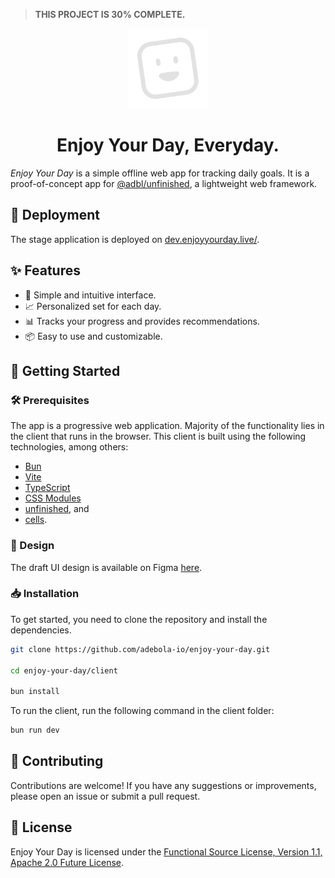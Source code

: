 > **THIS PROJECT IS 30% COMPLETE.**

<p align="center">
    <img src="assets/icon-gray.svg" width="128" height="128" alt="Icon of Enjoy Your Day, a square white outline with dot-circled eyes and a smiley face, slightly tilted to the right.">
</p>

<p align="center">
    <h1 align="center">Enjoy Your Day, Everyday.</h1>
</p>

_Enjoy Your Day_ is a simple offline web app for tracking daily goals. It is a proof-of-concept app for [@adbl/unfinished](https://github.com/adebola-io/unfinished), a lightweight web framework.
## 🚀 Deployment

The stage application is deployed on [dev.enjoyyourday.live/](https://dev.enjoyyourday.live/).

## ✨ Features

- 📝 Simple and intuitive interface.
- 📈 Personalized set for each day.
- 📊 Tracks your progress and provides recommendations.
- 📦 Easy to use and customizable.

## 🏁 Getting Started

### 🛠️ Prerequisites

The app is a progressive web application. Majority of the functionality lies in the client that runs in the browser. This client is built using the following technologies, among others:

- [Bun](https://bun.sh/)
- [Vite](https://vitejs.dev/)
- [TypeScript](https://www.typescriptlang.org/)
- [CSS Modules](https://github.com/css-modules/css-modules)
- [unfinished](https://github.com/adebola-io/unfinished), and
- [cells](https://github.com/adebola-io/cells).

### 🎨 Design

The draft UI design is available on Figma [here](https://www.figma.com/design/ANBzTQord4FWzzxzsMzz61/Enjoy-Your-Day?node-id=16-52&t=NpdQhq0snsail8Y7-1). 

### 📥 Installation

To get started, you need to clone the repository and install the dependencies.

```sh
git clone https://github.com/adebola-io/enjoy-your-day.git

cd enjoy-your-day/client

bun install
```

To run the client, run the following command in the client folder:

```sh
bun run dev
```

## 🤝 Contributing

Contributions are welcome! If you have any suggestions or improvements, please open an issue or submit a pull request.

## 📄 License

Enjoy Your Day is licensed under the [Functional Source License, Version 1.1, Apache 2.0 Future License](LICENSE.md).
